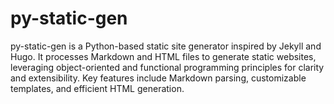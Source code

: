 # py-static-gen
py-static-gen is a Python-based static site generator inspired by Jekyll and Hugo. It processes Markdown and HTML files to generate static websites, leveraging object-oriented and functional programming principles for clarity and extensibility.  Key features include Markdown parsing, customizable templates, and efficient HTML generation. 
